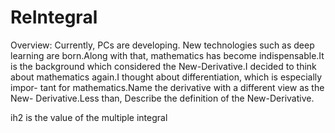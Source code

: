 # ReIntegral
Overview: Currently, PCs are developing. New technologies such as deep learning are born.Along with that, mathematics has become indispensable.It is the background which considered the New-Derivative.I decided to think about mathematics again.I thought about differentiation, which is especially impor- tant for mathematics.Name the derivative with a different view as the New- Derivative.Less than, Describe the definition of the New-Derivative.

ih2 is the value of the multiple integral
